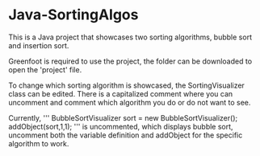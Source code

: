 # Java-SortingAlgos

This is a Java project that showcases two sorting algorithms, bubble sort and insertion sort.

Greenfoot is required to use the project, the folder can be downloaded to open the 'project' file.

To change which sorting algorithm is showcased, the SortingVisualizer class can be edited.
There is a capitalized comment where you can uncomment and comment which algorithm you do or
do not want to see.

Currently,
'''
BubbleSortVisualizer sort = new BubbleSortVisualizer();
addObject(sort,1,1);
'''
is uncommented, which displays bubble sort, uncomment both the variable definition and addObject
for the specific algorithm to work.
